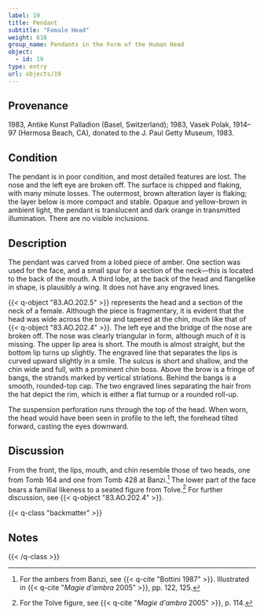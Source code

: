 ```yaml
---
label: 19
title: Pendant
subtitle: "Female Head"
weight: 610
group_name: Pendants in the Form of the Human Head
object:
  - id: 19
type: entry
url: objects/19
---
```


## Provenance

1983, Antike Kunst Palladion (Basel, Switzerland); 1983, Vasek Polak, 1914–97  (Hermosa Beach, CA), donated to the J. Paul Getty Museum, 1983.

## Condition

The pendant is in poor condition, and most detailed features are lost. The nose and the left eye are broken off. The surface is chipped and flaking, with many minute losses. The outermost, brown alteration layer is flaking; the layer below is more compact and stable. Opaque and yellow-brown in ambient light, the pendant is translucent and dark orange in transmitted illumination. There are no visible inclusions.

## Description

The pendant was carved from a lobed piece of amber. One section was used for the face, and a small spur for a section of the neck—this is located to the back of the mouth. A third lobe, at the back of the head and flangelike in shape, is plausibly a wing. It does not have any engraved lines.

{{< q-object "83.AO.202.5" >}} represents the head and a section of the neck of a female. Although the piece is fragmentary, it is evident that the head was wide across the brow and tapered at the chin, much like that of {{< q-object "83.AO.202.4" >}}. The left eye and the bridge of the nose are broken off. The nose was clearly triangular in form, although much of it is missing. The upper lip area is short. The mouth is almost straight, but the bottom lip turns up slightly. The engraved line that separates the lips is curved upward slightly in a smile. The sulcus is short and shallow, and the chin wide and full, with a prominent chin boss. Above the brow is a fringe of bangs, the strands marked by vertical striations. Behind the bangs is a smooth, rounded-top cap. The two engraved lines separating the hair from the hat depict the rim, which is either a flat turnup or a rounded roll-up.

The suspension perforation runs through the top of the head. When worn, the head would have been seen in profile to the left, the forehead tilted forward, casting the eyes downward.

## Discussion

From the front, the lips, mouth, and chin resemble those of two heads, one from Tomb 164 and one from Tomb 428 at Banzi.[^1] The lower part of the face bears a familial likeness to a seated figure from Tolve.[^2] For further discussion, see {{< q-object "83.AO.202.4" >}}.

{{< q-class "backmatter" >}}
## Notes
{{< /q-class >}}

[^1]: For the ambers from Banzi, see {{< q-cite "Bottini 1987" >}}. Illustrated in {{< q-cite "*Magie d'ambra* 2005" >}}, pp. 122, 125.

[^2]: For the Tolve figure, see {{< q-cite "*Magie d'ambra* 2005" >}}, p. 114.
